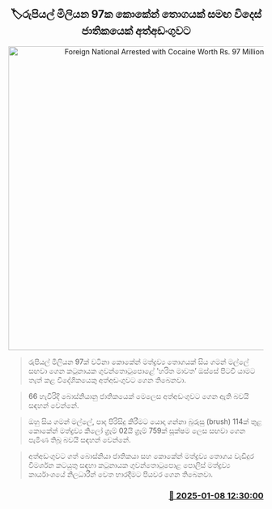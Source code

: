 <p align='center'><b><h2 align='center' title='Foreign National Arrested with Cocaine Worth Rs. 97 Million'>🏷රුපියල් මිලියන 97ක කොකේන් තොගයක් සමඟ විදෙස් ජාතිකයෙක් අත්අඩංගුවට</h2></b></p>
<p align='center'><img src='https://helakuru.sgp1.cdn.digitaloceanspaces.com/esana/images/lib/arrested2[1].jpg' width='600' alt='Foreign National Arrested with Cocaine Worth Rs. 97 Million'></p>

> රුපියල් මිලියන 97ක් වටිනා කොකේන් මත්ද්‍රව්‍ය තොගයක් සිය ගමන් මල්ලේ සඟවා ගෙන කටුනායක ගුවන්තොටුපොළේ 'හරිත මාවත’ ඔස්සේ පිටවී යාමට තැත් කළ විදේශිකයෙකු අත්අඩංගුවට ගෙන තිබෙනවා.

> 66 හැවිරිදි බොස්නියානු ජාතිකයෙක් මෙලෙස අත්අඩංගුවට ගෙන ඇති බවයි සඳහන් වෙන්නේ.

> ඔහු සිය ගමන් මල්ලේ, පාද පිරිසිදු කිරීමට යොදා ගන්නා බුරුසු (brush) 114ක් තුළ කොකේන් මත්ද්‍රව්‍ය කිලෝ ග්‍රෑම් 02යි ග්‍රෑම් 759ක් සූක්ෂම ලෙස සඟවා ගෙන පැමිණ තිබූ බවයි සඳහන් වෙන්නේ.

> අත්අඩංගුවට ගත් බොස්නියා ජාතිකයා සහ කොකේන් මත්ද්‍රව්‍ය තොගය වැඩිදුර විමර්ශන කටයුතු සඳහා කටුනායක ගුවන්තොටුපොළ පොලිස් මත්ද්‍රව්‍ය කාර්යාංශයේ නිලධාරීන් වෙත භාරදීමට පියවර ගෙන තිබෙනවා.



<h3 align='right'><a href='https://www.helakuru.lk/esana/p/106422/'>📅 2025-01-08 12:30:00</a></h3>
